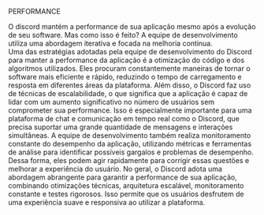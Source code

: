 PERFORMANCE

  O discord mantém a performance de sua aplicação mesmo após a evolução de seu software. Mas como isso é feito? A equipe de desenvolvimento utiliza uma abordagem iterativa e focada na melhoria continua.	
  Uma das estratégias adotadas pela equipe de desenvolvimento do Discord para manter a performance da aplicação é a otimização do código e dos algoritmos utilizados. Eles procuram constantemente maneiras de tornar o software mais eficiente e rápido, reduzindo o tempo de carregamento e resposta em diferentes áreas da plataforma.
  Além disso, o Discord faz uso de técnicas de escalabilidade, o que significa que a aplicação é capaz de lidar com um aumento significativo no número de usuários sem comprometer sua performance. Isso é especialmente importante para uma plataforma de chat e comunicação em tempo real como o Discord, que precisa suportar uma grande quantidade de mensagens e interações simultâneas.
  A equipe de desenvolvimento também realiza monitoramento constante do desempenho da aplicação, utilizando métricas e ferramentas de análise para identificar possíveis gargalos e problemas de desempenho. Dessa forma, eles podem agir rapidamente para corrigir essas questões e melhorar a experiência do usuário.
  No geral, o Discord adota uma abordagem abrangente para garantir a performance de sua aplicação, combinando otimizações técnicas, arquitetura escalável, monitoramento constante e testes rigorosos. Isso permite que os usuários desfrutem de uma experiência suave e responsiva ao utilizar a plataforma.
